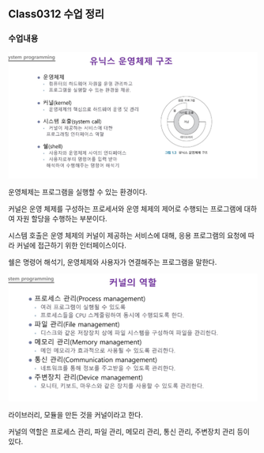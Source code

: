 ## Class0312 수업 정리

### 수업내용
<img width="800" src="./img/unix.jpg" alt="HTML" >
<p>운영체제는 프로그램을 실행할 수 있는 환경이다.</p>
<p>커널은 운영 체제를 구성하는 프로세서와 운영 체제의 제어로 수행되는 프로그램에 대하여 자원 할당을 수행하는 부분이다.</p>
<p>시스템 호출은 운영 체제의 커널이 제공하는 서비스에 대해, 응용 프로그램의 요청에 따라 커널에 접근하기 위한 인터페이스이다.</p>
<p>쉘은 명령어 해석기, 운영체제와 사용자가 연결해주는 프로그램을 말한다. </p>

<img width="800" src="./img/kernel.jpg" alt="HTML" >
<p>라이브러리, 모듈을 만든 것을 커널이라고 한다.<br></p>
<p>커널의 역할은 프로세스 관리, 파일 관리, 메모리 관리, 통신 관리, 주변장치 관리 등이 있다.</p>

